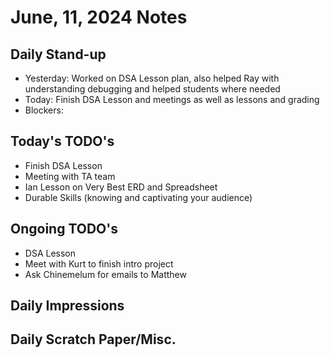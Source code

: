 # June, 11, 2024 Notes



## Daily Stand-up

* Yesterday: Worked on DSA Lesson plan, also helped Ray with understanding debugging and helped students where needed
* Today: Finish DSA Lesson and meetings as well as lessons and grading
* Blockers: 

## Today's TODO's
- Finish DSA Lesson
- Meeting with TA team 
- Ian Lesson on Very Best ERD and Spreadsheet 
- Durable Skills (knowing and captivating your audience)


## Ongoing TODO's
- DSA Lesson 
- Meet with Kurt to finish intro project 
- Ask Chinemelum for emails to Matthew


## Daily Impressions




## Daily Scratch Paper/Misc. 



